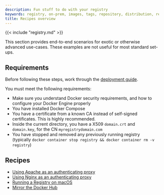 ```yaml
---
description: Fun stuff to do with your registry
keywords: registry, on-prem, images, tags, repository, distribution, recipes, advanced
title: Recipes overview
---
```


{{< include "registry.md" >}}

This section provides end-to-end scenarios for exotic or otherwise advanced use-cases.
These examples are not useful for most standard set-ups.

## Requirements

Before following these steps, work through the [deployment guide](../deploying.md).

You must meet the following requirements:

 * Make sure you understand Docker security requirements, and how to configure your Docker Engine properly
 * You have installed Docker Compose
 * You have a certificate from a known CA instead of self-signed certificates. This is highly recommended.
 * Inside the current directory, you have a X509 `domain.crt` and `domain.key`, for the CN `myregistrydomain.com`
 * You have stopped and removed any previously running registry (typically `docker container stop registry && docker container rm -v registry`)

## Recipes

 * [Using Apache as an authenticating proxy](apache.md)
 * [Using Nginx as an authenticating proxy](nginx.md)
 * [Running a Registry on macOS](osx-setup-guide.md)
 * [Mirror the Docker Hub](mirror.md)